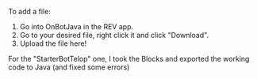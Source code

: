 To add a file:
1. Go into OnBotJava in the REV app.
2. Go to your desired file, right click it and click "Download".
3. Upload the file here!

For the "StarterBotTelop" one, I took the Blocks and exported the working code to Java (and fixed some errors)
